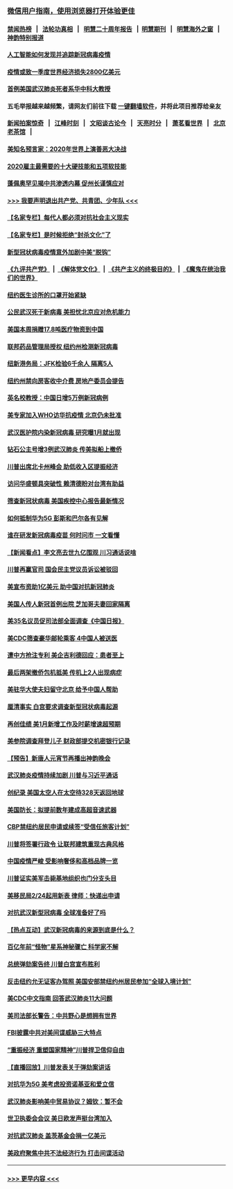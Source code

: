 ### [微信用户指南，使用浏览器打开体验更佳](https://github.com/gfw-breaker/banned-news1/blob/master/indexes/wechat-guide.md?t=0)
#### [禁闻热榜](热点新闻.md?t=0)  &nbsp;&nbsp;|&nbsp;&nbsp; [法轮功真相](https://github.com/gfw-breaker/truth/blob/master/README.md?t=0) &nbsp;&nbsp;|&nbsp;&nbsp; [明慧二十周年报告](https://github.com/gfw-breaker/mh-reports/blob/master/README.md?t=0) &nbsp;&nbsp;|&nbsp;&nbsp;[明慧期刊](https://github.com/gfw-breaker/mh-qikan) &nbsp;&nbsp;|&nbsp;&nbsp; [明慧海外之窗](https://github.com/gfw-breaker/mh-news/blob/master/README.md?t=0) &nbsp;&nbsp;|&nbsp;&nbsp; [神韵特别报道](https://github.com/gfw-breaker/mh-news/blob/master/shenyun.md?t=0)
#### [人工智能如何发现并追踪新冠病毒疫情](../pages/nsc412/n11856398.md?t=02100422) 
#### [疫情或致一季度世界经济损失2800亿美元](../pages/nsc412/n11855639.md?t=02100422) 
#### [首例美国武汉肺炎死者系华中科大教授](../pages/nsc412/n11855500.md?t=02100422) 
#### 五毛举报越来越频繁，请网友们前往下载 [一键翻墙软件](https://github.com/gfw-breaker/ssr-accounts)，并将此项目推荐给亲友
#### [新闻拍案惊奇](https://github.com/gfw-breaker/banned-news1/blob/master/pages/link4.md) &nbsp;&nbsp;|&nbsp;&nbsp; [江峰时刻](https://github.com/gfw-breaker/banned-news1/blob/master/pages/link4.md) &nbsp;&nbsp;|&nbsp;&nbsp; [文昭谈古论今](https://github.com/gfw-breaker/banned-news1/blob/master/pages/link4.md) &nbsp;&nbsp;|&nbsp;&nbsp; [天亮时分](https://github.com/gfw-breaker/banned-news1/blob/master/pages/link4.md) &nbsp;&nbsp;|&nbsp;&nbsp; [萧茗看世界](https://github.com/gfw-breaker/banned-news1/blob/master/pages/link4.md) &nbsp;&nbsp;|&nbsp;&nbsp; [北京老茶馆](https://github.com/gfw-breaker/banned-news1/blob/master/pages/link4.md) &nbsp;&nbsp;|&nbsp;&nbsp; 
#### [美知名预言家：2020年世界上演善恶大决战](../pages/nsc412/n11855418.md?t=02100422) 
#### [2020雇主最需要的十大硬技能和五项软技能](../pages/nsc412/n11850953.md?t=02100422) 
#### [蓬佩奥罕见揭中共渗透内幕 促州长谨慎应对](../pages/nsc412/n11854685.md?t=02100422) 
#### [>>> 我要声明退出共产党、共青团、少年队 <<<](https://github.com/begood0513/goodnews/blob/master/quit/letter.md) 
#### [【名家专栏】每代人都必须对抗社会主义现实](../pages/nsc412/n11831412.md?t=02100422) 
#### [【名家专栏】是时候拒绝“封杀文化”了](../pages/nsc412/n11814093.md?t=02100422) 
#### [新型冠状病毒疫情意外加剧中美“脱钩”](../pages/nsc412/n11854475.md?t=02100422) 
#### [《九评共产党》](https://github.com/begood0513/9ping.md/blob/master/README.md) &nbsp;|&nbsp; [《解体党文化》](../../../../jtdwh.md/blob/master/README.md)  &nbsp;|&nbsp; [《共产主义的终极目的》](../../../../gczydzjmd.md/blob/master/README.md) &nbsp;|&nbsp; [《魔鬼在统治我们的世界》](../../../../mgztzwmdsj.md/blob/master/README.md) 
#### [纽约医生诊所的口罩开始紧缺](../pages/nsc412/n11853364.md?t=02100422) 
#### [公民武汉死于新病毒 美担忧北京应对危机能力](../pages/nsc412/n11854331.md?t=02100422) 
#### [美国本周捐赠17.8吨医疗物资到中国](../pages/nsc412/n11854269.md?t=02100422) 
#### [联邦药品管理局授权  纽约州检测新冠病毒](../pages/nsc412/n11853371.md?t=02100422) 
#### [纽新港务局：JFK检验6千余人  隔离5人](../pages/nsc412/n11853366.md?t=02100422) 
#### [纽约州禁向房客收中介费  房地产委员会提告](../pages/nsc412/n11853360.md?t=02100422) 
#### [英名校教授：中国日增5万例新冠病例](../pages/nsc412/n11854174.md?t=02100422) 
#### [美专家加入WHO访华抗疫情 北京仍未批准](../pages/nsc412/n11854043.md?t=02100422) 
#### [武汉医护院内染新冠病毒 研究曝1月就出现](../pages/nsc412/n11852928.md?t=02100422) 
#### [钻石公主号增3例武汉肺炎 传美拟船上撤侨](../pages/nsc412/n11853240.md?t=02100422) 
#### [川普出席北卡州峰会 助低收入区提振经济](../pages/nsc412/n11853232.md?t=02100422) 
#### [访问华盛顿具突破性 赖清德盼对台湾有助益](../pages/nsc412/n11853129.md?t=02100422) 
#### [筛查新冠状病毒 美国疾控中心报告最新情况](../pages/nsc412/n11853070.md?t=02100422) 
#### [如何抵制华为5G 彭斯和巴尔各有见解](../pages/nsc412/n11852535.md?t=02100422) 
#### [谁在研发新冠病毒疫苗 何时问市 一文看懂](../pages/nsc412/n11852840.md?t=02100422) 
#### [【新闻看点】李文亮去世九亿围观 川习通话说啥](../pages/nsc412/n11852360.md?t=02100422) 
#### [川普再赢官司 国会民主党议员诉讼被驳回](../pages/nsc412/n11852287.md?t=02100422) 
#### [美宣布资助1亿美元 助中国对抗新冠肺炎](../pages/nsc412/n11852531.md?t=02100422) 
#### [美国人传人新冠首例出院 芝加哥夫妻回家隔离](../pages/nsc412/n11852452.md?t=02100422) 
#### [美35名议员促司法部全面调查《中国日报》](../pages/nsc412/n11852435.md?t=02100422) 
#### [美CDC筛查豪华邮轮乘客 4中国人被送医](../pages/nsc412/n11852085.md?t=02100422) 
#### [遭中方抢注专利 美企吉利德回应：患者至上](../pages/nsc412/n11852037.md?t=02100422) 
#### [最后两架撤侨包机抵美 传机上2人出现病症](../pages/nsc412/n11852173.md?t=02100422) 
#### [美驻华大使夫妇留守北京 给予中国人帮助](../pages/nsc412/n11852165.md?t=02100422) 
#### [厘清事实 白宫要求调查新型冠状病毒起源](../pages/nsc412/n11852106.md?t=02100422) 
#### [再创佳绩 美1月新增工作及时薪增速超预期](../pages/nsc412/n11852174.md?t=02100422) 
#### [美参院调查拜登儿子 财政部提交机密银行记录](../pages/nsc412/n11851808.md?t=02100422) 
#### [【预告】新唐人元宵节再播出神韵晚会](../pages/nsc412/n11843192.md?t=02100422) 
#### [武汉肺炎疫情持续加剧 川普与习近平通话](../pages/nsc412/n11851613.md?t=02100422) 
#### [创纪录 美国太空人在太空待328天返回地球](../pages/nsc412/n11851266.md?t=02100422) 
#### [美国防长：拟提前数年建成高超音速武器](../pages/nsc412/n11850959.md?t=02100422) 
#### [CBP禁纽约居民申请或续签“受信任旅客计划”](../pages/nsc412/n11850857.md?t=02100422) 
#### [川普将签署行政令 让联邦建筑重现古典风格](../pages/nsc412/n11850654.md?t=02100422) 
#### [中国疫情严峻 受影响奢侈和高档品牌一览](../pages/nsc412/n11850319.md?t=02100422) 
#### [川普证实美军击毙基地组织也门分支头目](../pages/nsc412/n11850383.md?t=02100422) 
#### [美移民局2/24起用新表 律师：快递出申请](../pages/nsc412/n11848220.md?t=02100422) 
#### [对抗武汉新型冠病毒 全球准备好了吗](../pages/nsc412/n11850142.md?t=02100422) 
#### [【热点互动】武汉新冠病毒的来源到底是什么？](../pages/nsc412/n11849749.md?t=02100422) 
#### [百亿年前“怪物”星系神秘骤亡 科学家不解](../pages/nsc412/n11849863.md?t=02100422) 
#### [总统弹劾案告终 川普白宫宣布胜利](../pages/nsc412/n11849985.md?t=02100422) 
#### [反击纽约允无证客办驾照  美国安部禁纽约州居民参加“全球入境计划”](../pages/nsc412/n11849828.md?t=02100422) 
#### [美CDC中文指南 回答武汉肺炎11大问题](../pages/nsc412/n11849703.md?t=02100422) 
#### [美司法部长警告：中共野心是想拥有世界](../pages/nsc412/n11849769.md?t=02100422) 
#### [FBI披露中共对美间谍威胁三大特点](../pages/nsc412/n11849700.md?t=02100422) 
#### [“重振经济 重塑国家精神”川普捍卫信仰自由](../pages/nsc412/n11849641.md?t=02100422) 
#### [【直播回放】川普发表关于弹劾案讲话](../pages/nsc412/n11849472.md?t=02100422) 
#### [对抗华为5G 美考虑投资诺基亚和爱立信](../pages/nsc412/n11849510.md?t=02100422) 
#### [武汉肺炎影响美中贸易协议？姆钦：暂不会](../pages/nsc412/n11849497.md?t=02100422) 
#### [世卫执委会会议 美日欧发声挺台湾加入](../pages/nsc412/n11849433.md?t=02100422) 
#### [对抗武汉肺炎 盖茨基金会捐一亿美元](../pages/nsc412/n11848953.md?t=02100422) 
#### [美政府聚焦中共不法经济行为 打击间谍活动](../pages/nsc412/n11849322.md?t=02100422) 

----
#### [ >>> 更早内容 <<< ](../indexes/nsc412-earlier.md)
